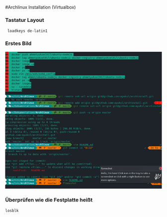 #Archlinux Installation (Virtualbox)
### Tastatur Layout
	 loadkeys de-latin1
### Erstes Bild
![Alt-text](Bilder/git-repository.png)
### Überprüfen wie die Festplatte heißt
	losblk
